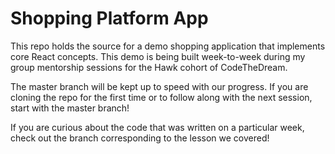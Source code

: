# Shopping Platform App

This repo holds the source for a demo shopping application that implements core React concepts. This demo is being built week-to-week during my group mentorship sessions for the Hawk cohort of CodeTheDream.

The master branch will be kept up to speed with our progress. If you are cloning the repo for the first time or to follow along with the next session, start with the master branch!

If you are curious about the code that was written on a particular week, check out the branch corresponding to the lesson we covered!
